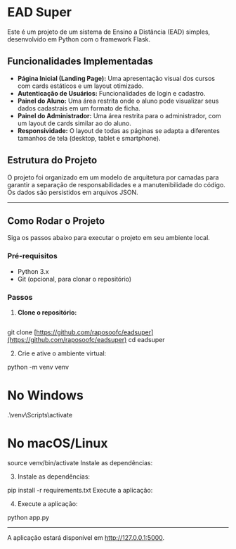 # EAD Super

Este é um projeto de um sistema de Ensino a Distância (EAD) simples, desenvolvido em Python com o framework Flask.

## Funcionalidades Implementadas
- **Página Inicial (Landing Page):** Uma apresentação visual dos cursos com cards estáticos e um layout otimizado.
- **Autenticação de Usuários:** Funcionalidades de login e cadastro.
- **Painel do Aluno:** Uma área restrita onde o aluno pode visualizar seus dados cadastrais em um formato de ficha.
- **Painel do Administrador:** Uma área restrita para o administrador, com um layout de cards similar ao do aluno.
- **Responsividade:** O layout de todas as páginas se adapta a diferentes tamanhos de tela (desktop, tablet e smartphone).

## Estrutura do Projeto
O projeto foi organizado em um modelo de arquitetura por camadas para garantir a separação de responsabilidades e a manutenibilidade do código. Os dados são persistidos em arquivos JSON.

---

## Como Rodar o Projeto

Siga os passos abaixo para executar o projeto em seu ambiente local.

### Pré-requisitos
- Python 3.x
- Git (opcional, para clonar o repositório)

### Passos

1. **Clone o repositório:**
   ```bash
  git clone [https://github.com/raposoofc/eadsuper](https://github.com/raposoofc/eadsuper)
  cd eadsuper
  
2. Crie e ative o ambiente virtual:

python -m venv venv
# No Windows
.\venv\Scripts\activate
# No macOS/Linux
source venv/bin/activate
Instale as dependências:

3. Instale as dependências:

pip install -r requirements.txt
Execute a aplicação:

4. Execute a aplicação:

python app.py

---

A aplicação estará disponível em http://127.0.0.1:5000.
